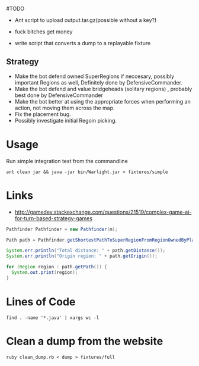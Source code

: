 #TODO

- Ant script to upload output.tar.gz(possible without a key?)

- fuck bitches get money

- write script that converts a dump to a replayable fixture


## Strategy
 - Make the bot defend owned SuperRegions if neccesary, possibly important Regions as well, Definitely done by DefensiveCommander.
 - Make the bot defend and value bridgeheads (solitary regions) , probably best done by DefensiveCommander
 - Make the bot better at using the appropriate forces when performing an action, not moving them across the map.
 - Fix the placement bug.
 - Possibly investigate initial Regoin picking.

# Usage

Run simple integration test from the commandline

    ant clean jar && java -jar bin/Warlight.jar < fixtures/simple

# Links

- http://gamedev.stackexchange.com/questions/21519/complex-game-ai-for-turn-based-strategy-games

``` java
Pathfinder Pathfinder = new Pathfinder(m);

Path path = Pathfinder.getShortestPathToSuperRegionFromRegionOwnedByPlayer(superRegion, "player1");

System.err.println("Total distance: " + path.getDistance());
System.err.println("Origin region: " + path.getOrigin());

for (Region region : path.getPath()) {
  System.out.print(region);
}
```

# Lines of Code

    find . -name '*.java' | xargs wc -l

# Clean a dump from the website

    ruby clean_dump.rb < dump > fixtures/full

